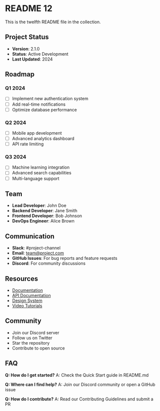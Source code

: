 # README 12

This is the twelfth README file in the collection.

## Project Status
- **Version**: 2.1.0
- **Status**: Active Development
- **Last Updated**: 2024

## Roadmap
### Q1 2024
- [ ] Implement new authentication system
- [ ] Add real-time notifications
- [ ] Optimize database performance

### Q2 2024
- [ ] Mobile app development
- [ ] Advanced analytics dashboard
- [ ] API rate limiting

### Q3 2024
- [ ] Machine learning integration
- [ ] Advanced search capabilities
- [ ] Multi-language support

## Team
- **Lead Developer**: John Doe
- **Backend Developer**: Jane Smith
- **Frontend Developer**: Bob Johnson
- **DevOps Engineer**: Alice Brown

## Communication
- **Slack**: #project-channel
- **Email**: team@project.com
- **GitHub Issues**: For bug reports and feature requests
- **Discord**: For community discussions

## Resources
- [Documentation](https://docs.project.com)
- [API Documentation](https://api.project.com/docs)
- [Design System](https://design.project.com)
- [Video Tutorials](https://youtube.com/project)

## Community
- Join our Discord server
- Follow us on Twitter
- Star the repository
- Contribute to open source

## FAQ
**Q: How do I get started?**
A: Check the Quick Start guide in README.md

**Q: Where can I find help?**
A: Join our Discord community or open a GitHub issue

**Q: How do I contribute?**
A: Read our Contributing Guidelines and submit a PR

